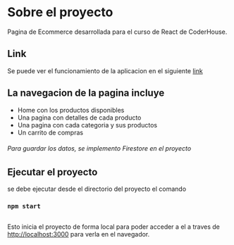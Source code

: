 # Sobre el proyecto

Pagina de Ecommerce desarrollada para el curso de React de CoderHouse.

## Link

Se puede ver el funcionamiento de la aplicacion en el siguiente [link](tienda-bontomasi-react.netlify.app)

## La navegacion de la pagina incluye

- Home con los productos disponibles
- Una pagina con detalles de cada producto
- Una pagina con cada categoria y sus productos
- Un carrito de compras

###### Para guardar los datos, se implemento Firestore en el proyecto

## Ejecutar el proyecto

se debe ejecutar desde el directorio del proyecto el comando
### `npm start`

##
Esto inicia el proyecto de forma local para poder acceder a el a traves de
[http://localhost:3000](http://localhost:3000) para verla en el navegador.